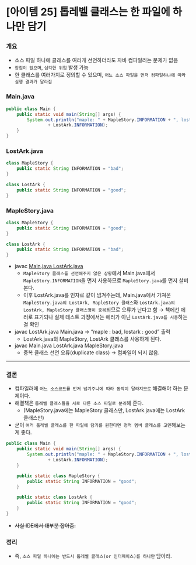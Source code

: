 # [아이템 25] 톱레벨 클래스는 한 파일에 하나만 담기

### 개요

- 소스 파일 하나에 클래스를 여러개 선언하더라도 자바 컴파일러는 문제가 없음
- `장점이 없으며`, `심각한 위험` 발생 가능
- 한 클래스를 여러가지로 정의할 수 있으며, `어느 소스 파일을 먼저 컴파일하냐에 따라 실행 결과가 달라짐`

### Main.java

```java
public class Main {
    public static void main(String[] args) {
        System.out.println("maple: " + MapleStory.INFORMATION + ", lostark :" 
                + LostArk.INFORMATION);
    }
}
```

### LostArk.java

```java
class MapleStory {
    public static String INFORMATION = "bad";
}

class LostArk {
    public static String INFORMATION = "good";
}
```

### MapleStory.java

```java
class MapleStory {
    public static String INFORMATION = "good";
}

class LostArk {
    public static String INFORMATION = "bad";
}
```

- javac [Main.java LostArk](http://Main.java)[.java](http://Dessert.java)
    - `MapleStory 클래스를 선언해주지 않은 상황`에서 Main.java에서 `MapleStory.INFORMATION`을 먼저 사용하므로 `MapleStory.java`를 먼저 살펴본다.
    - 이후 LostArk.java를 인자로 같이 넘겨주는데, Main.java에서 가져온 `MapleStory.java의 LostArk, MapleStory 클래스`와 `LostArk.java의 LostArk, MapleStory 클래스명이 중복`되므로 오류가 난다고 함 → 책에선 에러로 표기되나 실제 테스트 과정에서는 에러가 아닌 `LostArk.java를 사용`하는걸 확인
- javac LostArk.java Main.java → “maple : bad, lostark : good” 출력
    - LostArk.java의 MapleStory, LostArk 클래스를 사용하게 된다.
- javac Main.java LostArk.java MapleStory.java
    - 중복 클래스 선언 오류(duplicate class) → 컴파일이 되지 않음.

---

### 결론

- 컴파일러에 `어느 소스코드를 먼저 넘겨주냐에 따라 동작이 달라지므로` 해결해야 하는 문제이다.
- 해결책은 `톱레벨 클래스들을 서로 다른 소스 파일로 분리`해 준다.
    - (MapleStory.java에는 MapleStory 클래스만, LostArk.java에는 LostArk 클래스만)
- 굳이 `여러 톱레벨 클래스를 한 파일에 담기를 원한다면 정적 멤버 클래스를 고민`해보는게 좋다.

```java
public class Main {
    public static void main(String[] args) {
        System.out.println("maple: " + MapleStory.INFORMATION + ", lostark :"
                + LostArk.INFORMATION);
    }

    public static class MapleStory {
        public static String INFORMATION = "good";
    }

    public static class LostArk {
        public static String INFORMATION = "good";
    }
}
```

- ~~사실 IDE에서 대부분 잡아줌.~~

### 정리

- 즉, `소스 파일 하나에는 반드시 톱레벨 클래스(or 인터페이스)를 하나만` 담아라.
